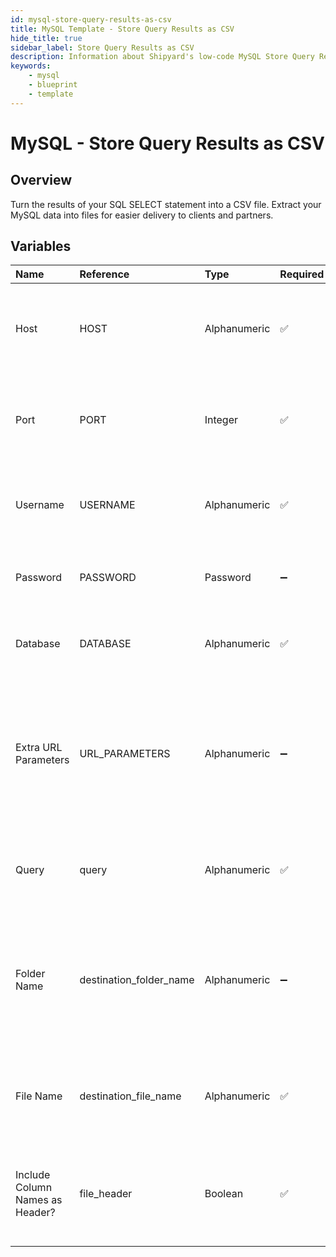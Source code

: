 ```yaml
---
id: mysql-store-query-results-as-csv
title: MySQL Template - Store Query Results as CSV
hide_title: true
sidebar_label: Store Query Results as CSV
description: Information about Shipyard's low-code MySQL Store Query Results as CSV blueprint. Turn the results of your SQL SELECT statement into a CSV file. Extract your MySQL data into files for easier delivery to clients and partners.
keywords:
    - mysql
    - blueprint
    - template
---
```


# MySQL - Store Query Results as CSV

## Overview

Turn the results of your SQL SELECT statement into a CSV file. Extract your MySQL data into files for easier delivery to clients and partners.



## Variables

| Name | Reference | Type | Required | Default | Options | Description |
|:---|:---|:---|:---|:---|:---|:---|
| Host | HOST | Alphanumeric | :white_check_mark: |  | - | The domain or the IP address of the database you want to connect to. |
| Port | PORT | Integer | :white_check_mark: | 3306 | - | Number for the database port to connect to. Defaults to 3306. |
| Username | USERNAME | Alphanumeric | :white_check_mark: | - | - | Name of the user to connect to the database with. |
| Password | PASSWORD | Password | :heavy_minus_sign: | - | - | Password associated to the provided username. |
| Database | DATABASE | Alphanumeric | :white_check_mark: | - | - | Name of the database in MySQL to connect to. |
| Extra URL Parameters | URL_PARAMETERS | Alphanumeric | :heavy_minus_sign: | - | - | Extra parameters that will be placed at the end of the connection string, after the &#34;?&#34;. Must be separated by &#34;&amp;&#34;. |
| Query | query | Alphanumeric | :white_check_mark: | - | - | A SELECT statement that returns data. Formatting is ignored. |
| Folder Name | destination_folder_name | Alphanumeric | :heavy_minus_sign: | - | - | The folder structure that you want your CSV to be created in. If left blank, the file will be created in the home directory. |
| File Name | destination_file_name | Alphanumeric | :white_check_mark: | output.csv | - | The file name that you want your generated CSV to have. |
| Include Column Names as Header? | file_header | Boolean | :white_check_mark: | true | - | If checked, your CSV file will include a header row with column names. |


